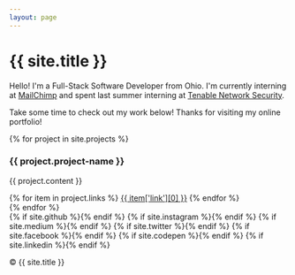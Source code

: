 ```yaml
---
layout: page
---
```


<div class="top-container">
  <h1>{{ site.title }}</h1>
  <div class="introduction">
    <p>Hello! I'm a Full-Stack Software Developer from Ohio. I'm currently interning at <a href="//mailchimp.com/">MailChimp</a> and spent last summer interning at <a href="//tenable.com/">Tenable Network Security</a>.</p>
    <p>Take some time to check out my work below! Thanks for visiting my online portfolio!</p>
  </div>
</div>

<div class="projects-container">
  {% for project in site.projects %}
  <style>
    .projects-container [name={{ project.slug }}].project-card .project-screenshot {
      background: url("/img/{{ project.img }}");
      backgroundSize: cover;
      backgroundRepeat: no-repeat;
    }
  </style>
  <div class="project-card" name="{{ project.slug }}">
    <div class="project-screenshot" ref="screenshot"></div>
    <div class="project-background"></div>
    <div class="project-content">
      <h3>{{ project.project-name }}</h3>
      <p>{{ project.content }}</p>
      <!-- <div class="project-skills">
        {% for skill in project.skills %}
          <span class="project-skill">{{ skill }}</span>
        {% endfor %}
      </div> -->
      <div class="project-links">
        {% for item in project.links %}
          <a href="{{ item['link'][1] }}" class="project-link">{{ item['link'][0] }}</a>
        {% endfor %}
      </div>
    </div>
  </div>
  {% endfor %}
</div>

<footer>
  <div class="social-icons">
    {% if site.github %}<a href="//github.com/{{ site.github }}"><i class="fa fa-lg fa-github" aria-hidden="true"></i></a>{% endif %}
    {% if site.instagram %}<a href="//instagram.com/{{ site.instagram }}"><i class="fa fa-lg fa-instagram" aria-hidden="true"></i></a>{% endif %}
    {% if site.medium %}<a href="//medium.com/@{{ site.medium }}"><i class="fa fa-lg fa-medium" aria-hidden="true"></i></a>{% endif %}
    {% if site.twitter %}<a href="//twitter.com/{{ site.twitter }}"><i class="fa fa-lg fa-twitter" aria-hidden="true"></i></a>{% endif %}
    {% if site.facebook %}<a href="//facebook.com/{{ site.facebook }}"><i class="fa fa-lg fa-facebook" aria-hidden="true"></i></a>{% endif %}
    {% if site.codepen %}<a href="//codepen.io/{{ site.codepen }}"><i class="fa fa-lg fa-codepen" aria-hidden="true"></i></a>{% endif %}
    {% if site.linkedin %}<a href="//linkedin.com/in/{{ site.linkedin }}"><i class="fa fa-lg fa-linkedin" aria-hidden="true"></i></a>{% endif %}
  </div>
  <p class="copyright">&copy; {{ site.title }}</p>
</footer>
